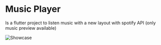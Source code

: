 # Music Player

Is a flutter project to listen music with a new layout with spotify API (only music preview available)

![Showcase](https://imgur.com/4p0b6s0)
